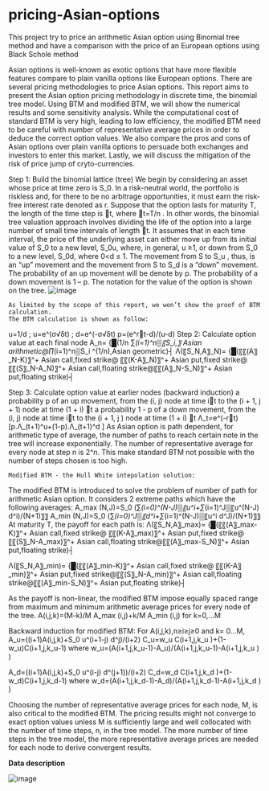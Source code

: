 # pricing-Asian-options
This project try to price an arithmetic Asian option using Binomial tree method and have a comparison with the price of an European options using Black Schole method  


Asian options is well-known as exotic options that have more flexible features compare to plain vanilla options like European options.
There are several pricing methodologies to price Asian options. This report aims to present the Asian option pricing methodology in discrete time, the binomial tree model. 
Using BTM and modified BTM, we will show the numerical results and some sensitivity analysis. While the computational cost of standard BTM is very high, leading to low efficiency, the modified BTM need to be careful with number of representative average prices in order to deduce the correct option values.
We also compare the pros and cons of Asian options over plain vanilla options to persuade both exchanges and investors to enter this market. Lastly, we will discuss the mitigation of the risk of price jump of cryto-currencies.

Step 1: Build the binomial lattice (tree)
We begin by considering an asset whose price at time zero is S_0. In a risk-neutral world, the portfolio is riskless and, for there to be no arbitrage opportunities, it must earn the risk-free interest rate denoted as r. Suppose that the option lasts for maturity T, the length of the time step is t, where t=T/n . In other words, the binomial tree valuation approach involves dividing the life of the option into a large number of small time intervals of length t. It assumes that in each time interval, the price of the underlying asset can either move up from its initial value of S_0 to a new level, S_0u, where, in general, u ≥1, or down from S_0 to a new level, S_0d, where 0<d ≤ 1. 
	The movement from S to S_u , thus, is an “up” movement and the movement from S to S_d is a “down” movement.
	The probability of an up movement will be denote by p. The probability of a down movement is 1 – p.
The notation for the value of the option is shown on the tree. 
![image](https://user-images.githubusercontent.com/85863661/121849516-b6221580-cceb-11eb-9f4e-493af3286bcd.png)
 
	As limited by the scope of this report, we won’t show the proof of BTM calculation. 
	The BTM calculation is shown as follow:

u=1/d  ; u=e^(σ√δt) ; d=e^(-σ√δt)
p=(e^rt-d)/(u-d)
Step 2: Calculate option value at each final node
A_n= {█(1/n ∑_(i=1)^n▒〖S_i,〗  Asian arithmetic@∏_(i=1)^n▒S_i ^(1/n),Asian geometric)┤
Λ(〖S_N,A〗_N)= {█(〖〖(A〗_N-K)〗^+  Asian call,fixed strike@ 〖〖(K-A〗_N)〗^+  Asian put,fixed strike@〖〖(S〗_N-A_N)〗^+  Asian call,floating strike@〖〖(A〗_N-S_N)〗^+  Asian put,floating strike)┤

Step 3: Calculate option value at earlier nodes (backward induction)
a probability p of an up movement, from the (i, j) node at time it to the (i + 1, j + 1) node at time (1 + i) t
a probability 1 - p of a down movement, from the (i, j) node at time it to the (i + 1, j ) node at time (1 + i) t
Λ_t=e^(-rt) [p.Λ_(t+1)^u+(1-p).Λ_(t+1)^d ]
As Asian option is path dependent, for arithmetic type of average, the number of paths to reach certain note in the tree will increase exponentially. The number of representative average for every node at step n is 2^n. This make standard BTM not possible with the number of steps chosen is too high.

	Modified BTM - the Hull White intepolation solution:
The modified BTM is introduced to solve the problem of number of path for arithmetic Asian option. It considers 2 extreme paths which have the following averages:
A_max (N,J)=S_0 (∑_(i=0)^(N-J)▒〖u^i+∑_(i=1)^J▒〖u^(N-J) d^i)/(N+1)〗〗 
A_min (N,J)=S_0 (∑_(i=0)^J▒〖d^i+∑_(i=1)^(N-J)▒〖u^i d^J)/(N+1)〗〗 
At maturity T, the payoff for each path is:
Λ(〖S_N,A〗_max)= {█(〖〖(A〗_max-K)〗^+  Asian call,fixed strike@ 〖〖(K-A〗_max)〗^+  Asian put,fixed strike@〖〖(S〗_N-A_max)〗^+  Asian call,floating strike@〖〖(A〗_max-S_N)〗^+  Asian put,floating strike)┤

Λ(〖S_N,A〗_min)= {█(〖〖(A〗_min-K)〗^+  Asian call,fixed strike@ 〖〖(K-A〗_min)〗^+  Asian put,fixed strike@〖〖(S〗_N-A_min)〗^+  Asian call,floating strike@〖〖(A〗_min-S_N)〗^+  Asian put,floating strike)┤

As the payoff is non-linear, the modified BTM impose equally spaced range from maximum and minimum arithmetic average prices for every node of the tree.
A(i,j,k)=(M-k)/M A_max (i,j)+k/M A_min (i,j)  for k=0,…M

Backward induction for modified BTM:
For A(i,j,k),n≥i≥j≥0 and k= 0…M,
A_u=((i+1)A(i,j,k)+S_0 u^(i+1-j) d^j)/(i+2)
C_u=w_u C(i+1,j,k_u )+(1-w_u)C(i+1,j,k_u-1)
where w_u=(A(i+1,j,k_u-1)-A_u)/(A(i+1,j,k_u-1)-A(i+1,j,k_u ) )

A_d=((i+1)A(i,j,k)+S_0 u^(i-j) d^(j+1))/(i+2)
C_d=w_d C(i+1,j,k_d )+(1-w_d)C(i+1,j,k_d-1)
where w_d=(A(i+1,j,k_d-1)-A_d)/(A(i+1,j,k_d-1)-A(i+1,j,k_d ) )

Choosing the number of representative average prices for each node, M, is also critical to the modified BTM. The pricing results might not converge to exact option values unless M is sufficiently large and well collocated with the number of time steps, n, in the tree model. The more number of time steps in the tree model, the more representative average prices are needed for each node to derive convergent results.


**Data description**

![image](https://user-images.githubusercontent.com/85863661/121849647-e23d9680-cceb-11eb-813a-7392016b56dd.png)



